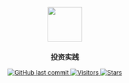 <p align="center">
    <img width="80" src="https://gitee.com/szj2ys/Pictures/raw/master/logo/vegetables.svg"/>
</p>

<h3 align="center">
    <p>投资实践</p>
</h3>

<p align="center">
    <a href="https://github.com/szj2ys/investing">
        <img src="https://img.shields.io/github/last-commit/szj2ys/investing?color=blue" alt="GitHub last commit"/>
    </a>
    <a href="https://github.com/szj2ys/investing">
        <img src="https://visitor-badge.glitch.me/badge?page_id=szj2ys.investing" alt="Visitors"/>
    </a>
    <a href="https://github.com/szj2ys/investing">
        <img src="https://img.shields.io/github/stars/szj2ys/investing?style=social" alt="Stars"/>
    </a>
</p>



